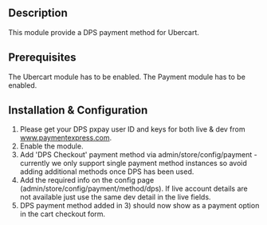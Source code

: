 Description
-----------

This module provide a DPS payment method for Ubercart.

Prerequisites
-------------

The Ubercart module has to be enabled.
The Payment module has to be enabled.


Installation & Configuration
----------------------------

1. Please get your DPS pxpay user ID and keys for both live & dev from www.paymentexpress.com.
2. Enable the module.
3. Add 'DPS Checkout' payment method via admin/store/config/payment
         - currently we only support single payment method instances so avoid adding additional methods once DPS has been used.
4. Add the required info on the config page (admin/store/config/payment/method/dps). If live account details are not available just use the same dev detail in the live fields.
5. DPS payment method added in 3) should now show as a payment option in the cart checkout form.
